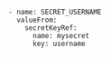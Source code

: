 

      - name: SECRET_USERNAME
        valueFrom:
          secretKeyRef:
            name: mysecret
            key: username
